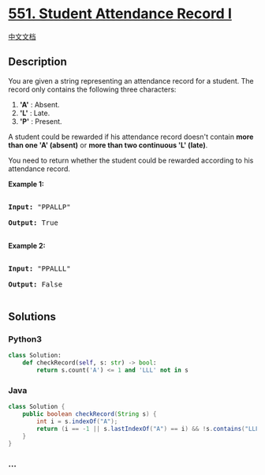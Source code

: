 # [551. Student Attendance Record I](https://leetcode.com/problems/student-attendance-record-i)

[中文文档](/solution/0500-0599/0551.Student%20Attendance%20Record%20I/README.md)

## Description

You are given a string representing an attendance record for a student. The record only contains the following three characters:

<p>

<ol>

<li><b>'A'</b> : Absent. </li>

<li><b>'L'</b> : Late.</li>

<li> <b>'P'</b> : Present. </li>

</ol>

</p>

<p>

A student could be rewarded if his attendance record doesn't contain <b>more than one 'A' (absent)</b> or <b>more than two continuous 'L' (late)</b>. </p>

<p>You need to return whether the student could be rewarded according to his attendance record.</p>

<p><b>Example 1:</b><br />

<pre>

<b>Input:</b> "PPALLP"

<b>Output:</b> True

</pre>

</p>

<p><b>Example 2:</b><br />

<pre>

<b>Input:</b> "PPALLL"

<b>Output:</b> False

</pre>

</p>

## Solutions

<!-- tabs:start -->

### **Python3**

```python
class Solution:
    def checkRecord(self, s: str) -> bool:
        return s.count('A') <= 1 and 'LLL' not in s
```

### **Java**

```java
class Solution {
    public boolean checkRecord(String s) {
        int i = s.indexOf("A");
        return (i == -1 || s.lastIndexOf("A") == i) && !s.contains("LLL");
    }
}
```

### **...**

```

```

<!-- tabs:end -->
